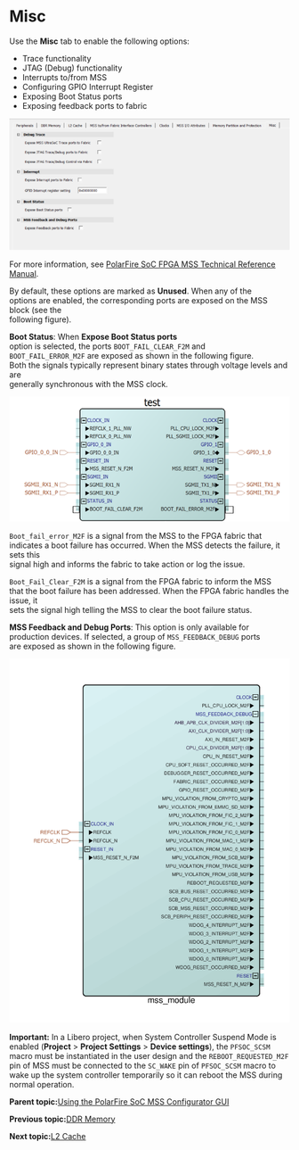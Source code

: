 # Misc

Use the **Misc** tab to enable the following options:

-   Trace functionality
-   JTAG \(Debug\) functionality
-   Interrupts to/from MSS
-   Configuring GPIO Interrupt Register
-   Exposing Boot Status ports
-   Exposing feedback ports to fabric

![](GUID-57489835-9CFC-4B21-BC73-60B0154D6F30-low.png "Misc Tab")

For more information, see [PolarFire SoC FPGA MSS Technical Reference Manual](https://ww1.microchip.com/downloads/aemDocuments/documents/FPGA/ProductDocuments/ReferenceManuals/PolarFire_SoC_FPGA_MSS_Technical_Reference_Manual_VC.pdf).

By default, these options are marked as **Unused**. When any of the<br /> options are enabled, the corresponding ports are exposed on the MSS block \(see the<br /> following figure\).

**Boot Status**: When **Expose Boot Status ports**<br /> option is selected, the ports `BOOT_FAIL_CLEAR_F2M` and<br /> `BOOT_FAIL_ERROR_M2F` are exposed as shown in the following figure.<br /> Both the signals typically represent binary states through voltage levels and are<br /> generally synchronous with the MSS clock.

![](GUID-D8EB5736-44CB-4EE7-9EA2-1913953B841A-low.png "PFSOC_MSS_C0_0 Jtag Trace Enabled")

`Boot_fail_error_M2F` is a signal from the MSS to the FPGA fabric that<br /> indicates a boot failure has occurred. When the MSS detects the failure, it sets this<br /> signal high and informs the fabric to take action or log the issue.

`Boot_Fail_Clear_F2M` is a signal from the FPGA fabric to inform the MSS<br /> that the boot failure has been addressed. When the FPGA fabric handles the issue, it<br /> sets the signal high telling the MSS to clear the boot failure status.

**MSS Feedback and Debug Ports**: This option is only available for<br /> production devices. If selected, a group of `MSS_FEEDBACK_DEBUG` ports<br /> are exposed as shown in the following figure.

![](GUID-F0675F67-C846-4FB5-98DB-5351038809D1-low.png "MSS Module With MSS_FEEDBACK_DEBUG Ports Exposed")

**Important:** In a Libero project, when System Controller Suspend Mode is enabled \(**Project** &gt; **Project Settings** &gt; **Device settings**\), the `PFSOC_SCSM` macro must be instantiated in the user design and the `REBOOT_REQUESTED_M2F` pin of MSS must be connected to the `SC_WAKE` pin of `PFSOC_SCSM` macro to wake up the system controller temporarily so it can reboot the MSS during normal operation.

**Parent topic:**[Using the PolarFire SoC MSS Configurator GUI](GUID-E11D45E3-7975-4122-BA81-72D6BDD0CD1A.md)

**Previous topic:**[DDR Memory](GUID-A29420D1-4E36-4920-B9BB-DD0B63F5E787.md)

**Next topic:**[L2 Cache](GUID-A82E6D32-6043-4BDA-AD1C-FC004A2867D0.md)

